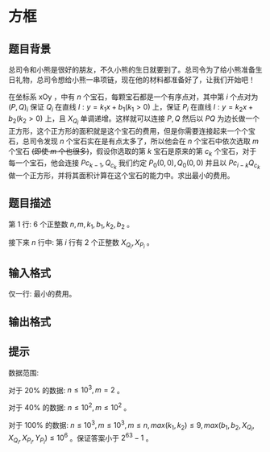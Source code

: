 # 方框

## 题目背景

总司令和小熊是很好的朋友，不久小熊的生日就要到了。总司令为了给小熊准备生日礼物，总司令想给小熊一串项链，现在他的材料都准备好了，让我们开始吧！

在坐标系 xOy ，中有 $n$ 个宝石，每颗宝石都是一个有序点对，其中第 $i$ 个点对为 $\left(P,Q\right)_i$ 保证 $Q_i$ 在直线 $l:y=k_1x+b_1(k_1>0)$ 上，保证 $P_i$ 在直线 $l:y=k_2x+b_2(k_2>0)$ 上，且 $X_{Q_{i}}$ 单调递增。这样就可以连接 $P,Q$ 然后以 $PQ$ 为边长做一个正方形，这个正方形的面积就是这个宝石的费用，但是你需要连接起来一个个宝石，总司令发现 $n$ 个宝石实在是有点太多了，所以他会在 $n$ 个宝石中依次选取 $m$ 个宝石 ~~(即使 $m$ 个也很多)~~，假设你选取的第 $k$ 宝石是原来的第 $c_k$ 个宝石，对于每一个宝石，他会连接 $P{c_{k-1}},Q_{c_k}$ 我们约定 $P_0\left(0,0\right),Q_0\left(0,0\right)$ 并且以 $P{c_{i-k}}Q_{c_k}$ 做一个正方形，并将其面积计算在这个宝石的能力中。求出最小的费用。

## 题目描述

第 $1$ 行: $6$ 个正整数 $n,m,k_1,b_1,k_2,b_2$ 。

接下来 $n$ 行中: 第 $i$ 行有 $2$ 个正整数 $X_{Q_{i}},X_{P_{i}}$ 。

## 输入格式

仅一行: 最小的费用。

## 输出格式

## 提示

数据范围:

对于 $20\%$ 的数据: $n\leq10^3,m=2$ 。

对于 $40\%$ 的数据: $n\leq10^2,m\leq10^2$ 。

对于 $100\%$ 的数据: $n\leq10^3,m\leq10^3,m\leq n,max\left(k_1,k_2\right)\leq9,max\left(b_1,b_2,X_{Q_{i}},X_{Q_{i}},X_{P_{i}},Y_{P_{i}}\right)\leq10^6$  。保证答案小于 $2^{63}-1$ 。